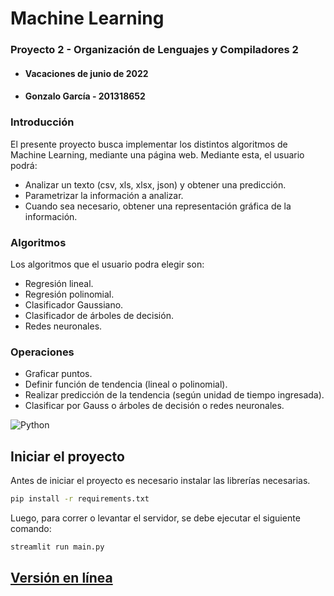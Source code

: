 # Machine Learning
### Proyecto 2 - Organización de Lenguajes y Compiladores 2
- #### Vacaciones de junio de 2022
- #### Gonzalo García - 201318652

### Introducción

El presente proyecto busca implementar los distintos algoritmos de Machine Learning, mediante una página web.
Mediante esta, el usuario podrá:
- Analizar un texto (csv, xls, xlsx, json) y obtener una predicción.
- Parametrizar la información a analizar.
- Cuando sea necesario, obtener una representación gráfica de la información.

### Algoritmos

Los algoritmos que el usuario podra elegir son:
- Regresión lineal.
- Regresión polinomial.
- Clasificador Gaussiano.
- Clasificador de árboles de decisión.
- Redes neuronales.

### Operaciones

- Graficar puntos.
- Definir función de tendencia (lineal o polinomial).
- Realizar predicción de la tendencia (según unidad de tiempo ingresada).
- Clasificar por Gauss o árboles de decisión o redes neuronales.

![Python](https://img.shields.io/badge/python-3670A0?style=for-the-badge&logo=python&logoColor=ffdd54)

## Iniciar el proyecto

Antes de iniciar el proyecto es necesario instalar las librerías necesarias.

```bash
pip install -r requirements.txt
```

Luego, para correr o levantar el servidor, se debe ejecutar el siguiente comando:

```bash
streamlit run main.py
```

## [Versión en línea](https://gomzalo-olc2p2-vj22-main-develop-gf7jpy.streamlitapp.com/)